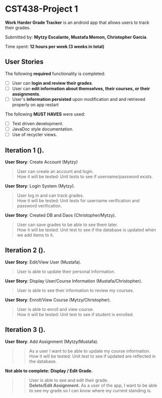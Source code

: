 # CST438-Project 1
**Work Harder Grade Tracker** is an android app that allows users to track their grades.

Submitted by: **Mytzy Escalante, Mustafa Memon, Christopher Garcia**.

Time spent: **12 hours per week (3 weeks in total)**   

## User Stories
The following **required** functionality is completed:  
* [ ] User can **login and review their grades**. 
* [ ] User can **edit information about themselves, their courses, or their assignments**. 
* [ ] User's **information persisted** upon modification and and retrieved properly on app restart

The following **MUST HAVES** were used:  
* [ ] Test driven development. 
* [ ] JavaDoc style documentation. 
* [ ] Use of recycler views. 

## Iteration 1 (). 
**User Story**: Create Account (Mytzy)  
>User can create an account and login.  
>How it will be tested: Unit tests to see if username/password exists. 

**User Story**: Login System (Mytzy). 
>User log in and can track grades.  
>How it will be tested: Unit tests for username verification and password verification.

**User Story**: Created DB and Daos (Christopher/Mytzy).  
>User can save grades to be able to see them later.  
>How it will be tested: Unit test to see if the database is updated when we add items to it.  

## Iteration 2 (). 
**User Story**: Edit/View User (Mustafa). 
>User is able to update their personal information. 

**User Story**: Display User/Course Information  (Mustafa/Christopher).
>User is able to see their information to review my courses.

**User Story**: Enroll/View Course  (Mytzy/Christopher). 
>User is able to enroll and view course.    
>How it will be tested: Unit test to see if student is enrolled. 

## Iteration 3 (). 
**User Story**:  Add Assignment (Mytzy/Mustafa). 
>>As a user I want to be able to update my course information.  
>>How it will be tested: Unit test to see if updated are reflected in the database.  

**Not able to complete:**
**Display / Edit Grade.** 
>>User is able to see and edit their grade.  
**Delete/Edit Assignment.**
>>As a user of the app, I want to be able to see my grade so I can know where my current standing is.  
    
